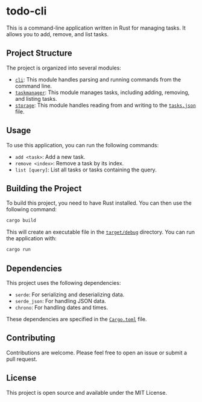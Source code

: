 # todo-cli

This is a command-line application written in Rust for managing tasks. It allows you to add, remove, and list tasks.

## Project Structure

The project is organized into several modules:

- [`cli`](command:_github.copilot.openSymbolInFile?%5B%22src%2Fcli.rs%22%2C%22cli%22%5D "src/cli.rs"): This module handles parsing and running commands from the command line.
- [`taskmanager`](command:_github.copilot.openSymbolInFile?%5B%22src%2Ftaskmanager.rs%22%2C%22taskmanager%22%5D "src/taskmanager.rs"): This module manages tasks, including adding, removing, and listing tasks.
- [`storage`](command:_github.copilot.openSymbolInFile?%5B%22src%2Fstorage.rs%22%2C%22storage%22%5D "src/storage.rs"): This module handles reading from and writing to the [`tasks.json`](command:_github.copilot.openSymbolInFile?%5B%22src%2Fstorage.rs%22%2C%22tasks.json%22%5D "src/storage.rs") file.

## Usage

To use this application, you can run the following commands:

- `add <task>`: Add a new task.
- `remove <index>`: Remove a task by its index.
- `list [query]`: List all tasks or tasks containing the query.

## Building the Project

To build this project, you need to have Rust installed. You can then use the following command:

```sh
cargo build
```

This will create an executable file in the [`target/debug`](command:_github.copilot.openRelativePath?%5B%22target%2Fdebug%22%5D "target/debug") directory. You can run the application with:

```sh
cargo run
```

## Dependencies

This project uses the following dependencies:

- `serde`: For serializing and deserializing data.
- `serde_json`: For handling JSON data.
- `chrono`: For handling dates and times.

These dependencies are specified in the [`Cargo.toml`](command:_github.copilot.openSymbolInFile?%5B%22Cargo.toml%22%2C%22Cargo.toml%22%5D "Cargo.toml") file.

## Contributing

Contributions are welcome. Please feel free to open an issue or submit a pull request.

## License

This project is open source and available under the MIT License.